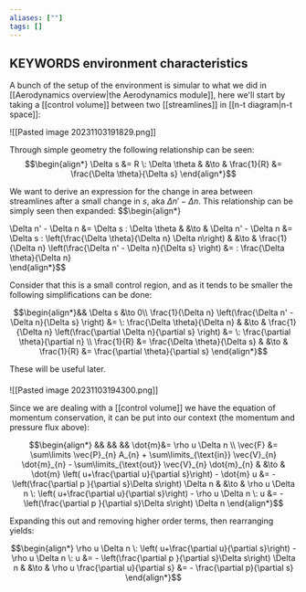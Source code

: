 ```yaml
---
aliases: [""]
tags: []
---
```


## KEYWORDS environment characteristics

A bunch of the setup of the environment is simular to what  we did in [[Aerodynamics overview|the Aerodynamics module]], here we'll start by taking a [[control volume]] between two [[streamlines]] in [[n-t diagram|n-t space]]:

![[Pasted image 20231103191829.png]]

Through simple geometry the following relationship can be seen:
$$\begin{align*}
\Delta s &= R \: \Delta \theta & &\to & \frac{1}{R} &= \frac{\Delta \theta}{\Delta s} 
\end{align*}$$

We want to derive an expression for the change in area between streamlines after a small change in $s$, aka $\Delta n' - \Delta n$. This relationship can be simply seen then expanded:
$$\begin{align*}

\Delta n' - \Delta n &= \Delta s \: \Delta \theta & &\to & \Delta n' - \Delta n &= \Delta s \: \left(\frac{\Delta \theta}{\Delta n} \Delta n\right) & &\to & \frac{1}{\Delta n} \left(\frac{\Delta n' - \Delta n}{\Delta s}  \right) &= \:  \frac{\Delta \theta}{\Delta n}   
\end{align*}$$

Consider that this is a small control region, and as it tends to be smaller the following simplifications can be done:

$$\begin{align*}&& \Delta s &\to 0\\
\frac{1}{\Delta n} \left(\frac{\Delta n' - \Delta n}{\Delta s}  \right) &= \:  \frac{\Delta \theta}{\Delta n}   & &\to & \frac{1}{\Delta n} \left(\frac{\partial \Delta n}{\partial s}  \right) &= \:  \frac{\partial \theta}{\partial n}  \\
\frac{1}{R} &= \frac{\Delta \theta}{\Delta s}  & &\to & \frac{1}{R} &= \frac{\partial \theta}{\partial s} 
\end{align*}$$

These will be useful later.

####


![[Pasted image 20231103194300.png]]

Since we are dealing with a [[control volume]] we have the equation of momentum conservation, it can be put into our context (the momentum and pressure flux above):

$$\begin{align*} 
&& && && \dot{m}&= \rho u \Delta n \\
\vec{F}  &=  \sum\limits \vec{P}_{n} A_{n} + \sum\limits_{\text{in}} \vec{V}_{n} \dot{m}_{n}   - \sum\limits_{\text{out}} \vec{V}_{n} \dot{m}_{n}  & &\to & \dot{m} \left( u+\frac{\partial u}{\partial s}\right) - \dot{m} u &= - \left(\frac{\partial p }{\partial s}\Delta s\right) \Delta n  & &\to & \rho u \Delta n \: \left( u+\frac{\partial u}{\partial s}\right) -  \rho u \Delta n \: u &= - \left(\frac{\partial p }{\partial s}\Delta s\right) \Delta n  \end{align*}$$

Expanding this out and removing higher order terms, then rearranging yields:

$$\begin{align*}
\rho u \Delta n \: \left( u+\frac{\partial u}{\partial s}\right) -  \rho u \Delta n \: u &= - \left(\frac{\partial p }{\partial s}\Delta s\right) \Delta n  & &\to & \rho u \frac{\partial u}{\partial s} &= - \frac{\partial p}{\partial s}
\end{align*}$$


